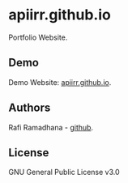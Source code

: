 # apiirr.github.io
Portfolio Website.

## Demo
Demo Website: [apiirr.github.io](https://apiirr.github.io/).

## Authors
Rafi Ramadhana - [github](https://github.com/apiiRR).

## License
GNU General Public License v3.0
